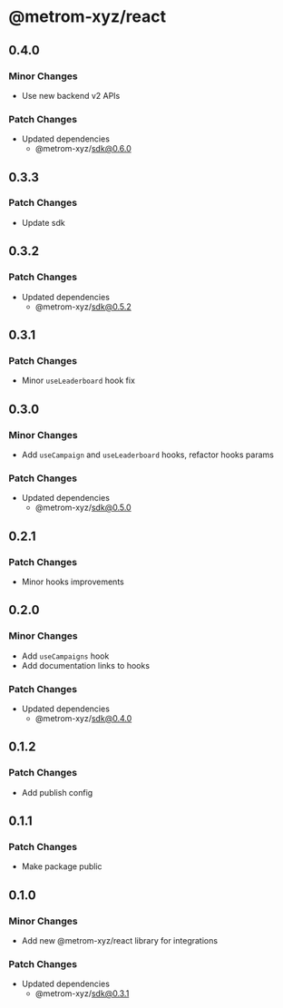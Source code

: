 # @metrom-xyz/react

## 0.4.0

### Minor Changes

- Use new backend v2 APIs

### Patch Changes

- Updated dependencies
  - @metrom-xyz/sdk@0.6.0

## 0.3.3

### Patch Changes

- Update sdk

## 0.3.2

### Patch Changes

- Updated dependencies
  - @metrom-xyz/sdk@0.5.2

## 0.3.1

### Patch Changes

- Minor `useLeaderboard` hook fix

## 0.3.0

### Minor Changes

- Add `useCampaign` and `useLeaderboard` hooks, refactor hooks params

### Patch Changes

- Updated dependencies
  - @metrom-xyz/sdk@0.5.0

## 0.2.1

### Patch Changes

- Minor hooks improvements

## 0.2.0

### Minor Changes

- Add `useCampaigns` hook
- Add documentation links to hooks

### Patch Changes

- Updated dependencies
  - @metrom-xyz/sdk@0.4.0

## 0.1.2

### Patch Changes

- Add publish config

## 0.1.1

### Patch Changes

- Make package public

## 0.1.0

### Minor Changes

- Add new @metrom-xyz/react library for integrations

### Patch Changes

- Updated dependencies
  - @metrom-xyz/sdk@0.3.1
